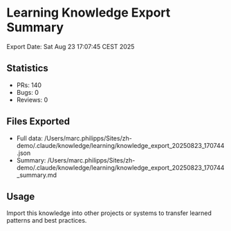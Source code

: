 # Learning Knowledge Export Summary

Export Date: Sat Aug 23 17:07:45 CEST 2025

## Statistics
- PRs:      140
- Bugs:        0  
- Reviews:        0

## Files Exported
- Full data: /Users/marc.philipps/Sites/zh-demo/.claude/knowledge/learning/knowledge_export_20250823_170744.json
- Summary: /Users/marc.philipps/Sites/zh-demo/.claude/knowledge/learning/knowledge_export_20250823_170744_summary.md

## Usage
Import this knowledge into other projects or systems to transfer learned patterns and best practices.
